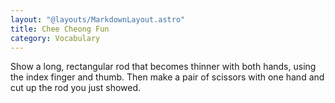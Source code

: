 ```yaml
---
layout: "@layouts/MarkdownLayout.astro"
title: Chee Cheong Fun
category: Vocabulary
---
```


Show a long, rectangular rod that becomes thinner with both hands,
using the index finger and thumb.
Then make a pair of scissors with one hand
and cut up the rod you just showed.
